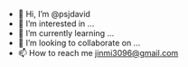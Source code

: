 - 👋 Hi, I’m @psjdavid
- 👀 I’m interested in ...
- 🌱 I’m currently learning ...
- 💞️ I’m looking to collaborate on ...
- 📫 How to reach me jinmi3096@gmail.com

<!---
psjdavid/psjdavid is a ✨ special ✨ repository because its `README.md` (this file) appears on your GitHub profile.
You can click the Preview link to take a look at your changes.
--->
